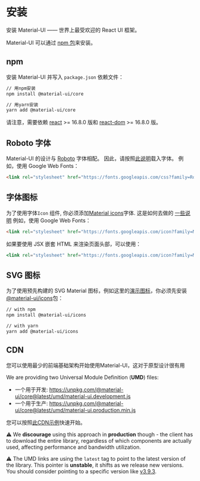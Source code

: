 # 安装

<p class="description">安装 Material-UI —— 世界上最受欢迎的 React UI 框架。</p>

Material-UI 可以通过 [npm 包](https://www.npmjs.com/package/@material-ui/core)来安装。

## npm

安装 Material-UI 并写入 `package.json` 依赖文件：

```sh
// 用npm安装
npm install @material-ui/core

// 用yarn安装
yarn add @material-ui/core
```

请注意，需要依赖 [react](https://www.npmjs.com/package/react) >= 16.8.0 版和 [react-dom](https://www.npmjs.com/package/react-dom) >= 16.8.0 版。

## Roboto 字体

Material-UI 的设计与 [Roboto](https://fonts.google.com/specimen/Roboto) 字体相配。 因此，请按照[此说明](/components/typography/#general)载入字体。 例如，使用 Google Web Fonts：

```html
<link rel="stylesheet" href="https://fonts.googleapis.com/css?family=Roboto:300,400,500" />
```

## 字体图标

为了使用字体`Icon` 组件, 你必须添加[Material icons](https://material.io/tools/icons/)字体. 这是如何去做的 [一些说明](/components/icons/#font-icons) 例如，使用 Google Web Fonts：

```html
<link rel="stylesheet" href="https://fonts.googleapis.com/icon?family=Material+Icons" />
```

如果要使用 JSX 嵌套 HTML 来渲染页面头部，可以使用：

```jsx
<link rel="stylesheet" href="https://fonts.googleapis.com/icon?family=Material+Icons" />
```

## SVG 图标

为了使用预先构建的 SVG Material 图标，例如这里的[演示图标](/components/icons/)，你必须先安装 [@material-ui/icons](https://www.npmjs.com/package/@material-ui/icons)包：

```sh
// with npm
npm install @material-ui/icons

// with yarn
yarn add @material-ui/icons
```

## CDN

您可以使用最少的前端基础架构开始使用Material-UI，这对于原型设计很有用

We are providing two Universal Module Definition (**UMD**) files:

- 一个用于开发: https://unpkg.com/@material-ui/core@latest/umd/material-ui.development.js
- 一个用于生产: https://unpkg.com/@material-ui/core@latest/umd/material-ui.production.min.js

您可以按照[此CDN示例](https://github.com/mui-org/material-ui/tree/master/examples/cdn)快速开始。

⚠️ We **discourage** using this approach in **production** though - the client has to download the entire library, regardless of which components are actually used, affecting performance and bandwidth utilization.

⚠️ The UMD links are using the `latest` tag to point to the latest version of the library. This pointer is **unstable**, it shifts as we release new versions. You should consider pointing to a specific version like [v3.9.3](https://unpkg.com/@material-ui/core@3.9.3/umd/material-ui.development.js).